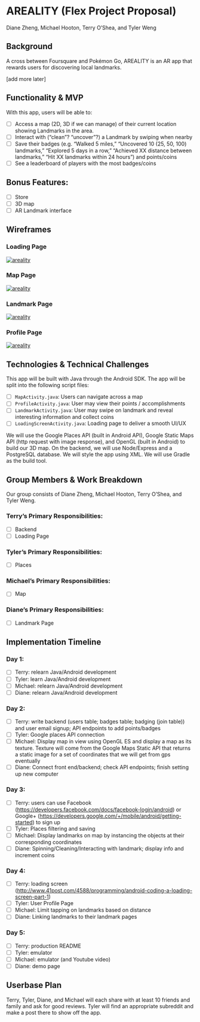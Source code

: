 # AREALITY (Flex Project Proposal)

Diane Zheng, Michael Hooton, Terry O’Shea, and Tyler Weng

## Background

A cross between Foursquare and Pokémon Go, AREALITY is an AR app that rewards users for discovering local landmarks.

[add more later]

## Functionality & MVP

With this app, users will be able to:
- [ ] Access a map (2D, 3D if we can manage) of their current location showing Landmarks in the area.
- [ ] Interact with (“clean”? “uncover”?) a Landmark by swiping when nearby
- [ ] Save their badges (e.g. “Walked 5 miles,” “Uncovered 10 (25, 50, 100) landmarks,” “Explored 5 days in a row,” “Achieved XX distance between landmarks,” “Hit XX landmarks within 24 hours”) and points/coins
- [ ] See a leaderboard of players with the most badges/coins

## Bonus Features:

- [ ] Store
- [ ] 3D map
- [ ] AR Landmark interface

## Wireframes

### Loading Page

[![areality][loadingpage]][areality]

[areality]: https://github.com/tylerweng/areality
[loadingpage]: docs/wireframes/loading_page.png

### Map Page

[![areality][mappage]][areality]

[mappage]: docs/wireframes/map_portion.png

### Landmark Page

[![areality][landmarkpage]][areality]

[landmarkpage]: docs/wireframes/landmark_page.png

### Profile Page

[![areality][profilepage]][areality]

[profilepage]: docs/wireframes/profile_page.png

## Technologies & Technical Challenges

This app will be built with Java through the Android SDK. The app will be split
into the following script files:

- [ ] `MapActivity.java`: Users can navigate across a map
- [ ] `ProfileActivity.java`: User may view their points / accomplishments
- [ ] `LandmarkActivity.java`: User may swipe on landmark and reveal interesting information
and collect coins
- [ ] `LoadingScreenActivity.java`: Loading page to deliver a smooth UI/UX

We will use the Google Places API (built in Android API), Google Static Maps API (http request with image response), and OpenGL (built in Android) to build our 3D map.
On the backend, we will use Node/Express and a PostgreSQL database.
We will style the app using XML.
We will use Gradle as the build tool.

## Group Members & Work Breakdown

Our group consists of Diane Zheng, Michael Hooton, Terry O’Shea, and Tyler Weng.

### Terry’s Primary Responsibilities:

- [ ] Backend
- [ ] Loading Page

### Tyler’s Primary Responsibilities:

- [ ] Places

### Michael’s Primary Responsibilities:

- [ ] Map

### Diane’s Primary Responsibilities:

- [ ] Landmark Page

## Implementation Timeline

### Day 1:

- [ ] Terry: relearn Java/Android development
- [ ] Tyler: learn Java/Android development
- [ ] Michael: relearn Java/Android development
- [ ] Diane: relearn Java/Android development

### Day 2:

- [ ] Terry: write backend (users table; badges table; badging (join table)) and user email signup; API endpoints to add points/badges
- [ ] Tyler: Google places API connection
- [ ] Michael: Display map in view using OpenGL ES and display a map as its texture. Texture will come from the Google Maps Static API that returns a static image for a set of coordinates that we will get from gps eventually
- [ ] Diane: Connect front end/backend; check API endpoints; finish setting up new computer

### Day 3:

- [ ] Terry: users can use Facebook (https://developers.facebook.com/docs/facebook-login/android) or Google+ (https://developers.google.com/+/mobile/android/getting-started) to sign up
- [ ] Tyler: Places filtering and saving
- [ ] Michael: Display landmarks on map by instancing the objects at their corresponding coordinates
- [ ] Diane: Spinning/Cleaning/Interacting with landmark; display info and increment coins

### Day 4:

- [ ] Terry: loading screen (http://www.41post.com/4588/programming/android-coding-a-loading-screen-part-1)
- [ ] Tyler: User Profile Page
- [ ] Michael: Limit tapping on landmarks based on distance
- [ ] Diane: Linking landmarks to their landmark pages

### Day 5:

- [ ] Terry: production README
- [ ] Tyler: emulator
- [ ] Michael: emulator (and Youtube video)
- [ ] Diane: demo page

## Userbase Plan

Terry, Tyler, Diane, and Michael will each share with at least 10 friends and family and ask for good reviews.
Tyler will find an appropriate subreddit and make a post there to show off the app.
